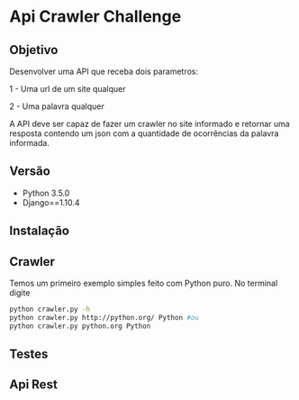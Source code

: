 # Api Crawler Challenge

## Objetivo

Desenvolver uma API que receba dois parametros:

1 - Uma url de um site qualquer

2 - Uma palavra qualquer

A API deve ser capaz de fazer um crawler no site informado e retornar uma resposta contendo um json com a quantidade de ocorrências da palavra informada.

## Versão

* Python 3.5.0
* Django==1.10.4

## Instalação

## Crawler

Temos um primeiro exemplo simples feito com Python puro. No terminal digite

```bash
python crawler.py -h
python crawler.py http://python.org/ Python #ou
python crawler.py python.org Python
```

## Testes

## Api Rest


